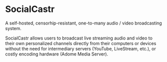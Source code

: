 SocialCastr
===========

A self-hosted, censorhip-resistant, one-to-many audio / video broadcasting system.

SocialCastr allows users to broadcast live streaming audio and video to their own personalized channels directly from their computers or devices without the need for intermediary servers (YouTube, LiveStream, etc.), or costly encoding hardware (Adome Media Server).
